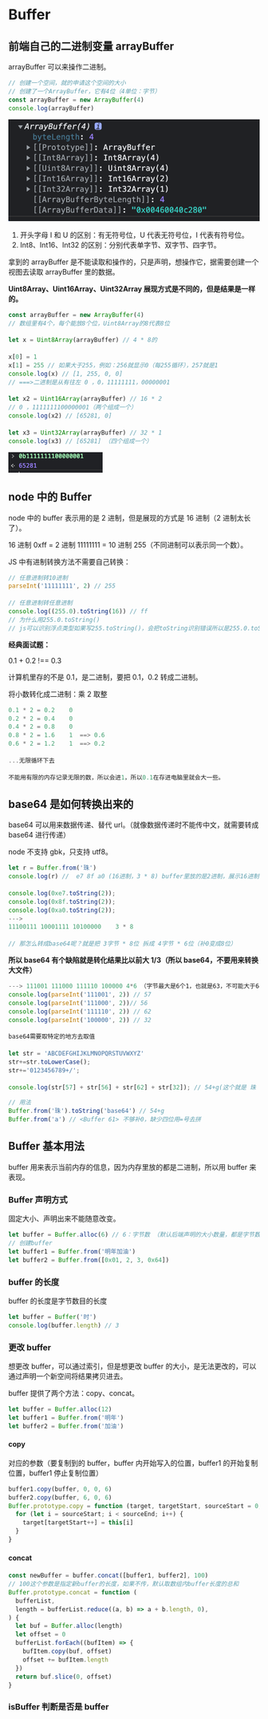 # Buffer

## 前端自己的二进制变量 arrayBuffer

arrayBuffer 可以来操作二进制。

```js
// 创建一个空间，就的申请这个空间的大小
// 创建了一个ArrayBuffer，它有4位（4单位：字节）
const arrayBuffer = new ArrayBuffer(4)
console.log(arrayBuffer)
```

![array_buffer](image/array_buffer.png)

1. 开头字母 I 和 U 的区别：有无符号位，U 代表无符号位，I 代表有符号位。
2. Int8、Int16、Int32 的区别：分别代表单字节、双字节、四字节。

拿到的 arrayBuffer 是不能读取和操作的，只是声明，想操作它，据需要创建一个视图去读取 arrayBuffer 里的数据。

**Uint8Array、Uint16Array、Uint32Array 展现方式是不同的，但是结果是一样的。**

```js
const arrayBuffer = new ArrayBuffer(4)
// 数组里有4个，每个能放8个位，Uint8Array的8代表8位

let x = Uint8Array(arrayBuffer) // 4 * 8的

x[0] = 1
x[1] = 255 // 如果大于255，例如：256就显示0（每255循环），257就是1
console.log(x) // [1, 255, 0, 0]
// ===>二进制是从有往左 0 ，0，11111111，00000001

let x2 = Uint16Array(arrayBuffer) // 16 * 2
// 0 ，1111111100000001（两个组成一个）
console.log(x2) // [65281, 0]

let x3 = Uint32Array(arrayBuffer) // 32 * 1
console.log(x3) // [65281] （四个组成一个）
```

![buffer](image/buffer.png)

## node 中的 Buffer

node 中的 buffer 表示用的是 2 进制，但是展现的方式是 16 进制（2 进制太长了）。

16 进制 0xff = 2 进制 11111111 = 10 进制 255（不同进制可以表示同一个数）。

JS 中有进制转换方法不需要自己转换：

```js
// 任意进制转10进制
parseInt('11111111', 2) // 255

// 任意进制转任意进制
console.log((255.0).toString(16)) // ff
// 为什么用255.0.toString()
// js可以识别浮点类型如果写255.toString()，会把toString识别错误所以是255.0.toString()
```

**经典面试题：**

0.1 + 0.2 !== 0.3

计算机里存的不是 0.1，是二进制，要把 0.1，0.2 转成二进制。

将小数转化成二进制：乘 2 取整

```lua
0.1 * 2 = 0.2    0
0.2 * 2 = 0.4    0
0.4 * 2 = 0.8    0
0.8 * 2 = 1.6    1  ==> 0.6
0.6 * 2 = 1.2    1  ==> 0.2

...无限循环下去

不能用有限的内存记录无限的数，所以会进1，所以0.1在存进电脑里就会大一些。
```

## base64 是如何转换出来的

base64 可以用来数据传递、替代 url。（就像数据传递时不能传中文，就需要转成 base64 进行传递）

node 不支持 gbk，只支持 utf8。

```js
let r = Buffer.from('珠')
console.log(r) //  e7 8f a0 (16进制，3 * 8) buffer里放的是2进制，展示16进制

console.log(0xe7.toString(2));
console.log(0x8f.toString(2));
console.log(0xa0.toString(2));
--->
11100111 10001111 10100000    3 * 8

// 那怎么转成base64呢？就是把 3字节 * 8位 拆成 4字节 * 6位（补0变成8位）
```

**所以 base64 有个缺陷就是转化结果比以前大 1/3（所以 base64，不要用来转换大文件）**

```js
---> 111001 111000 111110 100000 4*6 （字节最大是6个1，也就是63，不可能大于64，所以叫base64）
console.log(parseInt('111001', 2)) // 57
console.log(parseInt('111000', 2))// 56
console.log(parseInt('111110', 2)) // 62
console.log(parseInt('100000', 2)) // 32

base64需要取特定的地方去取值

let str = 'ABCDEFGHIJKLMNOPQRSTUVWXYZ'
str+=str.toLowerCase();
str+='0123456789+/';

console.log(str[57] + str[56] + str[62] + str[32]); // 54+g(这个就是 珠 --> base64编码)
```

```js
// 用法
Buffer.from('珠').toString('base64') // 54+g
Buffer.from('a') // <Buffer 61> 不够补0，缺少四位用=号去拼
```

## Buffer 基本用法

buffer 用来表示当前内存的信息，因为内存里放的都是二进制，所以用 buffer 来表现。

### Buffer 声明方式

固定大小、声明出来不能随意改变。

```js
let buffer = Buffer.alloc(6) // 6：字节数 （默认后端声明的大小数量，都是字节数）
// 创建buffer
let buffer1 = Buffer.from('明年加油')
let buffer2 = Buffer.from([0x01, 2, 3, 0x64])
```

### buffer 的长度

buffer 的长度是字节数目的长度

```js
let buffer = Buffer('时')
console.log(buffer.length) // 3
```

### 更改 buffer

想更改 buffer，可以通过索引，但是想更改 buffer 的大小，是无法更改的，可以通过声明一个新空间将结果拷贝进去。

buffer 提供了两个方法：copy、concat。

```js
let buffer = Buffer.alloc(12)
let buffer1 = Buffer.from('明年')
let buffer2 = Buffer.from('加油')
```

#### copy

对应的参数（要复制到的 buffer，buffer 内开始写入的位置，buffer1 的开始复制位置，buffer1 停止复制位置）

```js
buffer1.copy(buffer, 0, 0, 6)
buffer2.copy(buffer, 6, 0, 6)
Buffer.prototype.copy = function (target, targetStart, sourceStart = 0, sourceEnd = this.length) {
  for (let i = sourceStart; i < sourceEnd; i++) {
    target[targetStart++] = this[i]
  }
}
```

#### concat

```js
const newBuffer = buffer.concat([buffer1, buffer2], 100)
// 100这个参数是指定新buffer的长度，如果不传，默认取数组内buffer长度的总和
Buffer.prototype.concat = function (
  bufferList,
  length = bufferList.reduce((a, b) => a + b.length, 0),
) {
  let buf = Buffer.alloc(length)
  let offset = 0
  bufferList.forEach((bufItem) => {
    bufItem.copy(buf, offset)
    offset += bufItem.length
  })
  return buf.slice(0, offset)
}
```

### isBuffer 判断是否是 buffer
